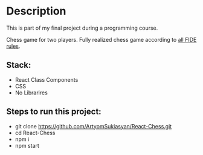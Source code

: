 # Description
This is part of my final project during a programming course.

Chess game for two players. Fully realized chess game according to <a href="https://chessarbiter.info/en/" target="_blank">all FIDE rules</a>.

## Stack:
- React Class Components
- CSS
- No Librarires

## Steps to run this project:
- git clone https://github.com/ArtyomSukiasyan/React-Chess.git
- cd React-Chess
- npm i
- npm start